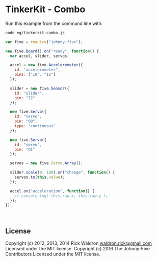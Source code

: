 <!--remove-start-->

# TinkerKit - Combo

<!--remove-end-->








Run this example from the command line with:
```bash
node eg/tinkerkit-combo.js
```


```javascript
var five = require("johnny-five");

new five.Board().on("ready", function() {
  var accel, slider, servos;

  accel = new five.Accelerometer({
    id: "accelerometer",
    pins: ["I0", "I1"]
  });

  slider = new five.Sensor({
    id: "slider",
    pin: "I2"
  });

  new five.Servo({
    id: "servo",
    pin: "O0",
    type: "continuous"
  });

  new five.Servo({
    id: "servo",
    pin: "O1"
  });

  servos = new five.Servo.Array();

  slider.scale(0, 180).on("change", function() {
    servos.to(this.value);
  });

  accel.on("acceleration", function() {
    // console.log( this.raw.x, this.raw.y );
  });
});

```








&nbsp;

<!--remove-start-->

## License
Copyright (c) 2012, 2013, 2014 Rick Waldron <waldron.rick@gmail.com>
Licensed under the MIT license.
Copyright (c) 2016 The Johnny-Five Contributors
Licensed under the MIT license.

<!--remove-end-->
